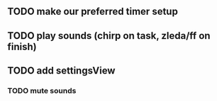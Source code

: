 ## TODO make our preferred timer setup

## TODO play sounds (chirp on task, zleda/ff on finish)

## TODO add settingsView
### TODO mute sounds

